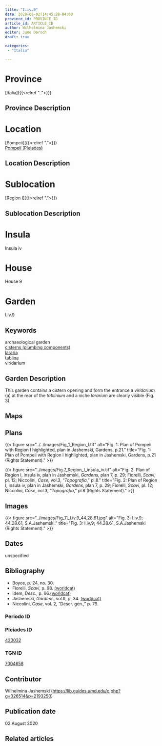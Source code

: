 ```yaml
---
title: "I.iv.9"
date: 2020-08-02T14:45:28-04:00
province_id: PROVINCE_ID
article_id: ARTICLE_ID
author: Wilhelmina Jashemski
editor: June Dorsch
draft: true

categories:
 - "Italia"

---
```


# Province

[Italia]({{<relref "..">}})

## Province Description

<!-- DESCRIPTION -->


# Location

[Pompeii]({{<relref ".">}}) \
[Pompeii (Pleiades)](https://pleiades.stoa.org/places/433032)

## Location Description

<!-- LEAVE THIS BLANK FOR NOW -->

# Sublocation

[Region I]({{<relref ".">}})

## Sublocation Description

<!-- DESCRIPTION -->

# Insula

Insula iv

# House

House 9

# Garden

I.iv.9

## Keywords

archaeological garden \
[cisterns (plumbing components)](http://vocab.getty.edu/page/aat/300052558) \
[lararia](http://vocab.getty.edu/page/aat/300400600) \
[tablina](http://vocab.getty.edu/page/aat/300004180) \
viridarium

## Garden Description

This garden contains a cistern opening and form the entrance a *viridarium* (a) at the rear of the *tablinium* and a niche *lararium* are clearly visible (Fig. 3).

## Maps

<!--
OLD WAY (DO NOT USE)
![alt_text](../../images/image_name.ext)
*CAPTION*

NEW WAY ↓↓↓↓
{{< figure src="../../images/image_name.ext" alt="ALT_TEXT" title="CAPTION" >}}
-->

## Plans

{{< figure src="../../images/Fig_1_Region_I.tif" alt="Fig. 1: Plan of Pompeii with Region I highlighted, plan in Jashemski, Gardens, p.21." title="Fig. 1: Plan of Pompeii with Region I highlighted, plan in Jashemski, Gardens, p.21 (Rights Statement)." >}}

{{< figure src="../images/Fig.7_Region_I_insula_iv.tif" alt="Fig. 2: Plan of Region I, insula iv, plan in Jashemski, *Gardens*, plan 7, p. 29; Fiorelli, *Scavi*, pl. 12; Niccolini, *Case*, vol.3, “*Topografia*,” pl.8." title="Fig. 2: Plan of Region I, insula iv, plan in Jashemski, *Gardens*, plan 7, p. 29; Fiorelli, *Scavi*, pl. 12; Niccolini, *Case*, vol.3, “*Topografia*,” pl.8 (Rights Statement)." >}}

## Images

{{< figure src="../images/Fig_11_I.iv.9_44.28.61.jpg" alt="Fig. 3: I.iv.9; 44.28.61, S.A.Jashemski." title="Fig. 3: I.iv.9; 44.28.61, S.A.Jashemski (Rights Statement)." >}}

## Dates

unspecified

## Bibliography

* Boyce, p. 24, no. 30.
* Fiorelli, *Scavi*, p. 68. [(worldcat)](http://www.worldcat.org/oclc/249024903)
* Idem, *Desc.*, p. 66.[(worldcat)](http://www.worldcat.org/oclc/908272023)
* Jashemski, *Gardens*, vol.II, p. 34. [(worldcat)](http://www.worldcat.org/oclc/921816405)
* Niccolini, *Case*, vol. 2, “Descr. gen.,” p. 79.

### Periodo ID

<!-- [PERIODO_ID](https://pleiades.stoa.org/places/PLEIADES_ID) -->

### Pleiades ID

[433032](https://pleiades.stoa.org/places/433032)

### TGN ID

[7004658](http://vocab.getty.edu/page/tgn/7004658)

## Contributor

Wilhelmina Jashemski (https://lib.guides.umd.edu/c.php?g=326514&p=2193250)

## Publication date

02 August 2020

## Related articles

<!-- Links to other related articles. Leave blank for now -->
